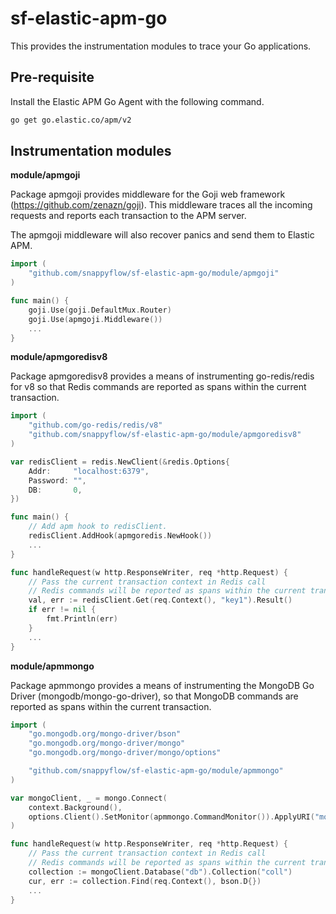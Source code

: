 # sf-elastic-apm-go

This provides the instrumentation modules to trace your Go applications.


## Pre-requisite

Install the Elastic APM Go Agent with the following command.
```bash
go get go.elastic.co/apm/v2
```

## Instrumentation modules

**module/apmgoji**

Package apmgoji provides middleware for the Goji web framework (https://github.com/zenazn/goji). This middleware traces all the incoming requests and reports each transaction to the APM server.

The apmgoji middleware will also recover panics and send them to Elastic APM.

```go
import (
	"github.com/snappyflow/sf-elastic-apm-go/module/apmgoji"
)

func main() {
	goji.Use(goji.DefaultMux.Router)
	goji.Use(apmgoji.Middleware())
	...
}
```


**module/apmgoredisv8**

Package apmgoredisv8 provides a means of instrumenting go-redis/redis for v8 so that Redis commands are reported as spans within the current transaction.

```go
import (
	"github.com/go-redis/redis/v8"
	"github.com/snappyflow/sf-elastic-apm-go/module/apmgoredisv8"
)

var redisClient = redis.NewClient(&redis.Options{
	Addr:     "localhost:6379",
	Password: "",
	DB:       0,
})

func main() {
	// Add apm hook to redisClient.
	redisClient.AddHook(apmgoredis.NewHook())
	...
}

func handleRequest(w http.ResponseWriter, req *http.Request) {
	// Pass the current transaction context in Redis call
	// Redis commands will be reported as spans within the current transaction.
	val, err := redisClient.Get(req.Context(), "key1").Result()
	if err != nil {
		fmt.Println(err)
	}
	...
}
```


**module/apmmongo**

Package apmmongo provides a means of instrumenting the MongoDB Go Driver (mongodb/mongo-go-driver), so that MongoDB commands are reported as spans within the current transaction.

```go
import (
	"go.mongodb.org/mongo-driver/bson"
	"go.mongodb.org/mongo-driver/mongo"
	"go.mongodb.org/mongo-driver/mongo/options"

	"github.com/snappyflow/sf-elastic-apm-go/module/apmmongo"
)

var mongoClient, _ = mongo.Connect(
	context.Background(),
	options.Client().SetMonitor(apmmongo.CommandMonitor()).ApplyURI("mongodb://localhost:27017"),
)

func handleRequest(w http.ResponseWriter, req *http.Request) {
	// Pass the current transaction context in Redis call
	// Redis commands will be reported as spans within the current transaction.
	collection := mongoClient.Database("db").Collection("coll")
	cur, err := collection.Find(req.Context(), bson.D{})
	...
}
```